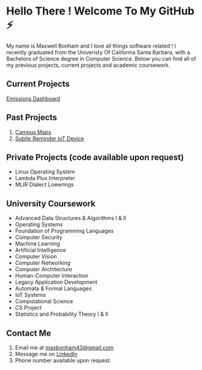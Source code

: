 # Hello There ! Welcome To My GitHub ⚡
My name is Maxwell Bonham and I love all things software related ! I recently graduated from the Univeristy Of California Santa Barbara, with a Bachelors 
of Science degree in Computer Science. Below you can find all of my previous projects, current projects and academic coursework. 

## Current Projects
[Emissions Dashboard](https://github.com/mpbonham/emissions-dashboard)


## Past Projects
1) [Campus Maps](https://github.com/chriscerie/campus-maps)
2) [Subtle Reminder IoT Device](https://github.com/mpbonham/subtle-reminder)


## Private Projects (code available upon request)
* Linux Operating System
* Lambda Plus Interpreter
* MLIR Dialect Lowerings



## University Coursework
* Advanced Data Structures & Algorithms I & II
* Operating Systems
* Foundation of Programming Languages
* Computer Security
* Machine Learning
* Artificial Intelligence
* Computer Vision
* Computer Networking 
* Computer Architecture
* Human-Computer Interaction 
* Legacy Application Development
* Automata & Formal Languages
* IoT Systems
* Computational Science
* CS Project
* Statistics and Probability Theory I & II

## Contact Me
1) Email me at [maxbonham43@gmail.com](mailto:maxbonham43@gmail.com) 
2) Message me on [LinkedIn](www.linkedin.com/in/maxwell-bonham-3a5822284)
3) Phone number available upon request.

<!--
**mpbonham/mpbonham** is a ✨ _special_ ✨ repository because its `README.md` (this file) appears on your GitHub profile.

Here are some ideas to get you started:

- 🔭 I’m currently working on ...
- 🌱 I’m currently learning ...
- 👯 I’m looking to collaborate on ...
- 🤔 I’m looking for help with ...
- 💬 Ask me about ...
- 📫 How to reach me: ...
- 😄 Pronouns: ...
- ⚡ Fun fact: ...
-->

